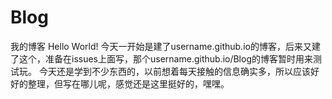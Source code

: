 # Blog
我的博客
Hello World!
今天一开始是建了username.github.io的博客，后来又建了这个，准备在issues上面写，那个username.github.io/Blog的博客暂时用来测试玩。
今天还是学到不少东西的，以前想着每天接触的信息确实多，所以应该好好的整理，但写在哪儿呢，感觉还是这里挺好的，嘿嘿。
